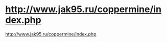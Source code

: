 http://www.jak95.ru/coppermine/index.php
=======================

http://www.jak95.ru/coppermine/index.php